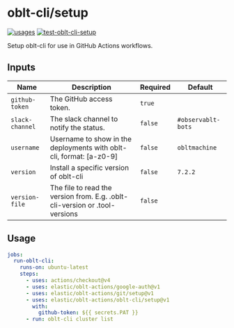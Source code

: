 # <!--name-->oblt-cli/setup<!--/name-->

[![usages](https://img.shields.io/badge/usages-white?logo=githubactions&logoColor=blue)](https://github.com/search?q=elastic%2Foblt-actions%2Foblt-cli%2Fsetup+%28path%3A.github%2Fworkflows+OR+path%3A**%2Faction.yml+OR+path%3A**%2Faction.yaml%29&type=code)
[![test-oblt-cli-setup](https://github.com/elastic/oblt-actions/actions/workflows/test-oblt-cli-setup.yml/badge.svg?branch=main)](https://github.com/elastic/oblt-actions/actions/workflows/test-oblt-cli-setup.yml)

<!--description-->
Setup oblt-cli for use in GitHub Actions workflows.
<!--/description-->

## Inputs
<!--inputs-->
| Name            | Description                                                                 | Required | Default            |
|-----------------|-----------------------------------------------------------------------------|----------|--------------------|
| `github-token`  | The GitHub access token.                                                    | `true`   | ` `                |
| `slack-channel` | The slack channel to notify the status.                                     | `false`  | `#observablt-bots` |
| `username`      | Username to show in the deployments with oblt-cli, format: [a-z0-9]         | `false`  | `obltmachine`      |
| `version`       | Install a specific version of oblt-cli                                      | `false`  | `7.2.2`            |
| `version-file`  | The file to read the version from. E.g. .oblt-cli-version or .tool-versions | `false`  | ` `                |
<!--/inputs-->

## Usage
<!--usage action="elastic/oblt-actions/**" version="env:VERSION"-->
```yaml
jobs:
  run-oblt-cli:
    runs-on: ubuntu-latest
    steps:
      - uses: actions/checkout@v4
      - uses: elastic/oblt-actions/google-auth@v1
      - uses: elastic/oblt-actions/git/setup@v1
      - uses: elastic/oblt-actions/oblt-cli/setup@v1
        with:
          github-token: ${{ secrets.PAT }}
      - run: oblt-cli cluster list
```
<!--/usage-->

